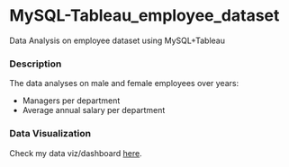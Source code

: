# MySQL-Tableau_employee_dataset
Data Analysis on employee dataset using MySQL+Tableau

### Description
The data analyses on male and female employees over years:
* Managers per department
* Average annual salary per department

### Data Visualization
Check my data viz/dashboard [here](https://public.tableau.com/views/MySQLTableau_employees_dataset/Dashboard1?:language=en-US&:display_count=n&:origin=viz_share_link).
